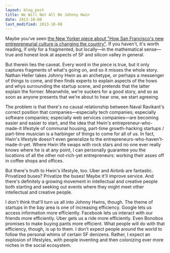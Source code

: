 ```yaml
---
layout: blog_post
title: We Will Not All Be Johnny Hwin
date: 2013-10-08
last_modified: 2013-10-08
---
```


Maybe you've seen [the New Yorker piece about "How San Francisco's new entrepreneurial culture is changing the country"](https://www.newyorker.com/magazine/2013/10/14/bay-watched). If you haven't, it's worth reading, if only for a fragmented, but locally—in the mathematical sense—true and honest look at aspects of SF and silicon valley in general.

But therein lies the caveat. Every word in the piece is true, but it only captures fragments of what's going on, and so it misses the whole story. Nathan Heller takes Johnny Hwin as an archetype, or perhaps a messenger of things to come, and then finds experts to explain aspects of the hows and whys surrounding the startup scene, and pretends that the latter explain the former. Meanwhile, we're suckers for a good story, and so as soon as anyone presents that we're about to hear one, we start agreeing.

The problem is that there's no causal relationship between Naval Ravikant's correct position that companies—especially tech companies; especially software companies; especially web services companies—are becoming easier and easier to start, and the idea that Hwin's entrepreneur-who-made-it lifestyle of communal housing, part-time growth-hacking startups / part-time musician is a harbinger of things to come for all of us. In fact, Hwin's lifestyle doesn't even generalize to the entrepreneurs-who-haven't-made-it-yet. Where Hwin life swaps with rock stars and no one ever really knows where he is at any point, I can personally guarantee you the locations of all the other not-rich-yet entrepreneurs: working their asses off in coffee shops and offices.

But there's truth to Hwin's lifestyle, too. Uber and Airbnb are fantastic. Privatized buses? Privatize the buses! Maybe it'll improve service. And there's definitely a growing movement in intellectual and creative people both starting and seeking out events where they might meet other intellectual and creative people.

I don't think that'll turn us all into Johnny Hwins, though. The theme of startups in the bay area is one of increasing efficiency. Google lets us access information more efficiently. Facebook lets us interact with our friends more efficiently. Uber gets us a ride more efficiently. Even Bonobos promises to make buying pants more efficient. What people will do with that efficiency, though, is up to them. I don't expect people around the world to follow the personal whims of certain SF denizens. Rather, I expect an explosion of lifestyles, with people inventing and then colonizing ever more niches in the social ecosystem.
